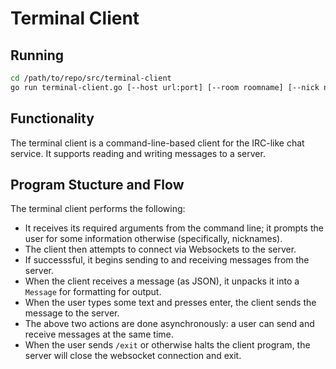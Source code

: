 # Terminal Client

## Running

```sh
cd /path/to/repo/src/terminal-client
go run terminal-client.go [--host url:port] [--room roomname] [--nick nickname]
```

## Functionality

The terminal client is a command-line-based client for the IRC-like chat service.
It supports reading and writing messages to a server.

## Program Stucture and Flow

The terminal client performs the following:

- It receives its required arguments from the command line; it prompts the user for some information otherwise (specifically, nicknames).
- The client then attempts to connect via Websockets to the server.
- If successsful, it begins sending to and receiving messages from the server.
- When the client receives a message (as JSON), it unpacks it into a `Message` for formatting for output.
- When the user types some text and presses enter, the client sends the message to the server.
- The above two actions are done asynchronously: a user can send and receive messages at the same time.
- When the user sends `/exit` or otherwise halts the client program, the server will close the websocket connection and exit.
